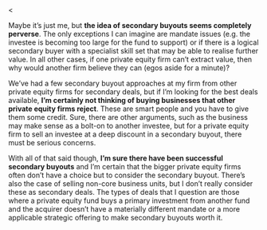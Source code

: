 <<p>Maybe it&#8217;s just me, but <strong>the idea of secondary buyouts seems completely perverse</strong>. The only exceptions I can imagine are mandate issues (e.g. the investee is becoming too large for the fund to support) or if there is a logical secondary buyer with a specialist skill set that may be able to realise further value. In all other cases, if one private equity firm can&#8217;t extract value, then why would another firm believe they can (egos aside for a minute)?</p><p>We&#8217;ve had a few secondary buyout approaches at my firm from other private equity firms for secondary deals, but if I&#8217;m looking for the best deals available, <strong>I&#8217;m certainly not thinking of buying businesses that other private equity firms reject</strong>. These are smart people and you have to give them some credit. Sure, there are other arguments, such as the business may make sense as a bolt-on to another investee, but for a private equity firm to sell an investee at a deep discount in a secondary buyout, there must be serious concerns.</p><p>With all of that said though, <strong>I&#8217;m sure there have been successful secondary buyouts</strong> and I&#8217;m certain that the bigger private equity firms often don&#8217;t have a choice but to consider the secondary buyout. There&#8217;s also the case of selling non-core business units, but I don&#8217;t really consider these as secondary deals. The types of deals that I question are those where a private equity fund buys a primary investment from another fund and the acquirer doesn&#8217;t have a materially different mandate or a more applicable strategic offering to make secondary buyouts worth it.</p>
